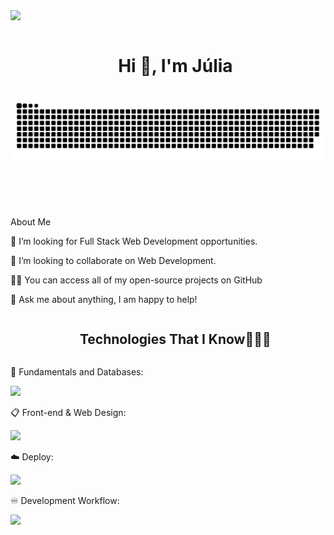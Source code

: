 
<!--horizontal divider(gradiant)-->
<img src="https://user-images.githubusercontent.com/73097560/115834477-dbab4500-a447-11eb-908a-139a6edaec5c.gif">

<!--h1 without bottom border-->
<div id="user-content-toc">
  <ul align="center">
    <summary><h1 style="display: inline-block">Hi 👋, I'm Júlia </h1></summary>
  </ul>
</div>


<!--- snake -->
<div align="center">
  <img  src="https://github.com/1999AZZAR/1999AZZAR/blob/main/resources/img/grid-snake.svg"
       alt="snake" /></a>
</div>


<!--h2 without bottom border-->
<div id="user-content-toc">
  <ul align="center">
    <summary><h2 style="display: inline-block"></h2></summary>
  </ul>
</div>


<!--Intro start-->
 About Me

🔭 I’m looking for Full Stack Web Development opportunities.

👯 I’m looking to collaborate on Web Development.

👨‍💻 You can access all of my open-source projects on GitHub

💬 Ask me about anything, I am happy to help!

<!--Intro end-->

<!--h1 without bottom border-->
<div id="user-content-toc">
  <ul align="center">
    <summary><h2 style="display: inline-block">Technologies That I Know👨🏻‍💻</h2></summary>
  </ul>
</div>
<!--tech stack icons-->


💾 Fundamentals and Databases:

  <a href="https://skillicons.dev">
    <img src="https://skillicons.dev/icons?i=ruby,postgres,vscode&perline=14" />
   </a>
   
 📋 Front-end & Web Design:

  <a href="https://skillicons.dev">
    <img src="https://skillicons.dev/icons?i=css,sass,html,nodejs,js,bootstrap&perline=14" />
   </a>
   
 ☁️ Deploy:

  <a href="https://skillicons.dev">
    <img src="https://skillicons.dev/icons?i=rails,heroku,docker&perline=14" />
  </a>
  
 ♾️ Development Workflow:

  <a href="https://skillicons.dev">
    <img src="https://skillicons.dev/icons?i=git,docker,figma,cloudnary,github&perline=14" />
   </a>

   

